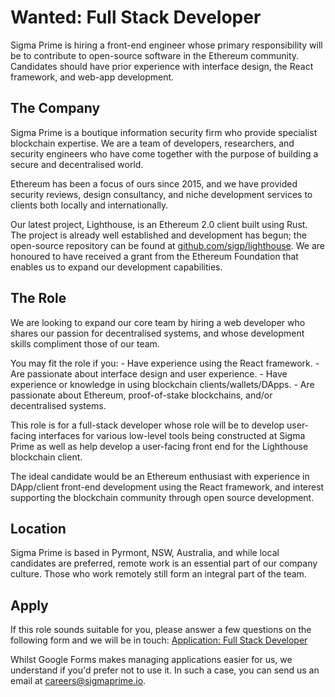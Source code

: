 # Wanted: Full Stack Developer

Sigma Prime is hiring a front-end engineer whose primary responsibility will be to contribute to open-source software in the Ethereum community. Candidates should have prior experience with interface design, the React framework, and web-app development.

## The Company

Sigma Prime is a boutique information security firm who provide specialist blockchain expertise. We are a team of developers, researchers, and security engineers who have come together with the purpose of building a secure and decentralised world.
 
Ethereum has been a focus of ours since 2015, and we have provided security
reviews, design consultancy, and niche development services to clients both
locally and internationally.

Our latest project, Lighthouse, is an Ethereum 2.0 client built using Rust. The
project is already well established and development has begun; the open-source
repository can be found at [github.com/sigp/lighthouse](https://github.com/sigp/lighthouse).
We are honoured to have received a grant from the Ethereum Foundation that enables
us to expand our development capabilities.

## The Role

We are looking to expand our core team by hiring a web developer who shares
our passion for decentralised systems, and whose development skills compliment
those of our team.

You may fit the role if you:
    - Have experience using the React framework.
    - Are passionate about interface design and user experience.
    - Have experience or knowledge in using blockchain clients/wallets/DApps.
    - Are passionate about Ethereum, proof-of-stake blockchains, and/or decentralised systems.

This role is for a full-stack developer whose role will be to develop
user-facing interfaces for various low-level tools being constructed at Sigma
Prime as well as help develop a user-facing front end for the Lighthouse
blockchain client.

The ideal candidate would be an Ethereum enthusiast with experience in
DApp/client front-end development using the React framework, and interest
supporting the blockchain community through open source development.

## Location

Sigma Prime is based in Pyrmont, NSW, Australia, and while local candidates are preferred,
remote work is an essential part of our company culture. Those who work remotely still
form an integral part of the team.

## Apply

If this role sounds suitable for you, please answer a few questions on the
following form and we will be in touch: [Application: Full Stack
Developer](https://forms.gle/UQP7cp8p6RQwQU4K6)

Whilst Google Forms makes managing applications easier for us, we understand if
you'd prefer not to use it. In such a case, you can send us an email at
[careers@sigmaprime.io](mailto:careers@sigmaprime.io).

